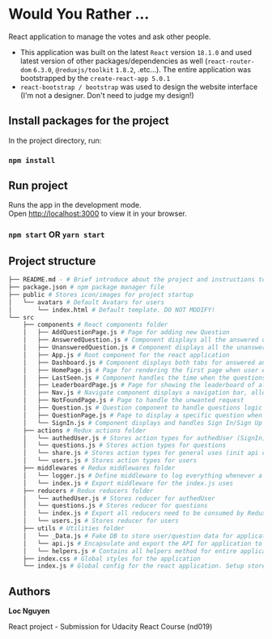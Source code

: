 # Would You Rather ...

React application to manage the votes and ask other people. 
- This application was built on the latest `React` version `18.1.0` and used latest version of other packages/dependencies as well (`react-router-dom` `6.3.0`, `@reduxjs/toolkit` `1.8.2`, .etc...). The entire application was bootstrapped by the `create-react-app 5.0.1`
- `react-bootstrap / bootstrap` was used to design the website interface (I'm not a designer. Don't need to judge my design!)

## Install packages for the project

In the project directory, run:

### `npm install`

## Run project

Runs the app in the development mode.\
Open [http://localhost:3000](http://localhost:3000) to view it in your browser.

### `npm start` OR `yarn start`

## Project structure
```bash
├── README.md - # Brief introduce about the project and instructions to install/run the project
├── package.json # npm package manager file
├── public # Stores icon/images for project startup
│   └── avatars # Default Avatars for users
│       └── index.html # Default template. DO NOT MODIFY!
└── src
    ├── components # React components folder
    │   ├── AddQuestionPage.js # Page for adding new Question
    │   ├── AnsweredQuestion.js # Component displays all the answered questions for a user
    │   ├── UnansweredQuestion.js # Component displays all the unanswered questions for a user
    │   ├── App.js # Root component for the react application
    │   ├── Dashboard.js # Component displays both tabs for answered and unanswered questions for a user
    │   ├── HomePage.js # Page for rendering the first page when user entering the application
    │   ├── LastSeen.js # Component handles the time when the questions've been posted
    │   ├── LeaderboardPage.js # Page for showing the leaderboard of all users
    │   ├── Nav.js # Navigate component displays a navigation bar, allow user to navigate to different pages
    │   ├── NotFoundPage.js # Page to handle the unwanted request
    │   ├── Question.js # Question component to handle questions logic and display the correct type of question
    │   ├── QuestionPage.js # Page to display a specific question when user clicked on
    │   └── SignIn.js # Component displays and handles Sign In/Sign Up logics
    ├── actions # Redux actions folder
    │   └── authedUser.js # Stores action types for authedUser (SignIn)
    │   └── questions.js # Stores action types for questions
    │   └── share.js # Stores action types for general uses (init api call)
    │   └── users.js # Stores action types for users 
    ├── middlewares # Redux middlewares folder
    │   └── logger.js # Define middleware to log everything whenever a store is being dispatched
    │   └── index.js # Export middleware for the index.js uses
    ├── reducers # Redux reducers folder
    │   └── authedUser.js # Stores reducer for authedUser
    │   └── questions.js # Stores reducer for questions
    │   └── index.js # Export all reducers need to be consumed by Redux
    │   └── users.js # Stores reducer for users 
    ├── utils # Utilities folder
    │   └── _Data.js # Fake DB to store user/question data for application. Contains functions to fetch/save data.
    │   └── api.js # Encapsulate and export the API for application to connect to fake DB
    │   └── helpers.js # Contains all helpers method for entire application
    ├── index.css # Global styles for the application
    └── index.js # Global config for the react application. Setup store for Redux
```

## Authors

**Loc Nguyen** 

React project - Submission for Udacity React Course (nd019)